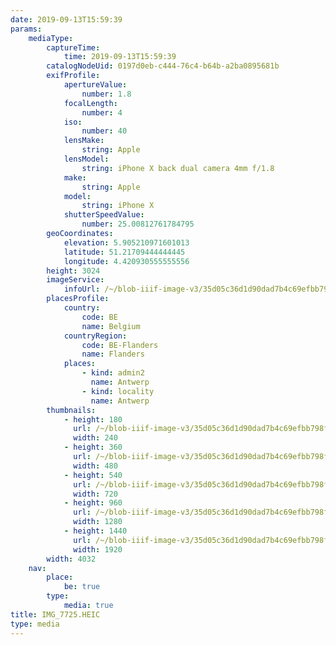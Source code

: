 ```yaml
---
date: 2019-09-13T15:59:39
params:
    mediaType:
        captureTime:
            time: 2019-09-13T15:59:39
        catalogNodeUid: 0197d0eb-c444-76c4-b64b-a2ba0895681b
        exifProfile:
            apertureValue:
                number: 1.8
            focalLength:
                number: 4
            iso:
                number: 40
            lensMake:
                string: Apple
            lensModel:
                string: iPhone X back dual camera 4mm f/1.8
            make:
                string: Apple
            model:
                string: iPhone X
            shutterSpeedValue:
                number: 25.00812761784795
        geoCoordinates:
            elevation: 5.905210971601013
            latitude: 51.21709444444445
            longitude: 4.420930555555556
        height: 3024
        imageService:
            infoUrl: /~/blob-iiif-image-v3/35d05c36d1d90dad7b4c69efbb798f7052638d76f9c8d075620f6516df2904e4/info.json
        placesProfile:
            country:
                code: BE
                name: Belgium
            countryRegion:
                code: BE-Flanders
                name: Flanders
            places:
                - kind: admin2
                  name: Antwerp
                - kind: locality
                  name: Antwerp
        thumbnails:
            - height: 180
              url: /~/blob-iiif-image-v3/35d05c36d1d90dad7b4c69efbb798f7052638d76f9c8d075620f6516df2904e4/full/240%2C180/0/default.jpg
              width: 240
            - height: 360
              url: /~/blob-iiif-image-v3/35d05c36d1d90dad7b4c69efbb798f7052638d76f9c8d075620f6516df2904e4/full/480%2C360/0/default.jpg
              width: 480
            - height: 540
              url: /~/blob-iiif-image-v3/35d05c36d1d90dad7b4c69efbb798f7052638d76f9c8d075620f6516df2904e4/full/720%2C540/0/default.jpg
              width: 720
            - height: 960
              url: /~/blob-iiif-image-v3/35d05c36d1d90dad7b4c69efbb798f7052638d76f9c8d075620f6516df2904e4/full/1280%2C960/0/default.jpg
              width: 1280
            - height: 1440
              url: /~/blob-iiif-image-v3/35d05c36d1d90dad7b4c69efbb798f7052638d76f9c8d075620f6516df2904e4/full/1920%2C1440/0/default.jpg
              width: 1920
        width: 4032
    nav:
        place:
            be: true
        type:
            media: true
title: IMG_7725.HEIC
type: media
---
```

